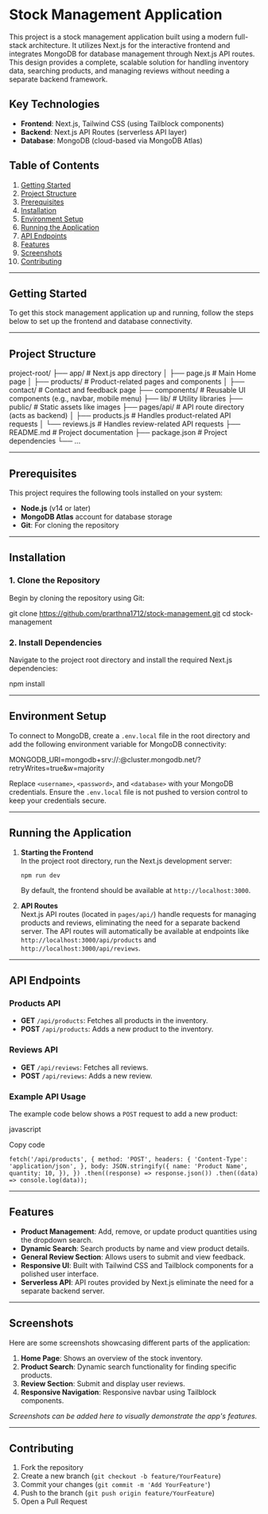 # Stock Management Application

This project is a stock management application built using a modern full-stack architecture. It utilizes Next.js for the interactive frontend and integrates MongoDB for database management through Next.js API routes. This design provides a complete, scalable solution for handling inventory data, searching products, and managing reviews without needing a separate backend framework.

## Key Technologies

- **Frontend**: Next.js, Tailwind CSS (using Tailblock components)
- **Backend**: Next.js API Routes (serverless API layer)
- **Database**: MongoDB (cloud-based via MongoDB Atlas)

## Table of Contents

1.  [Getting Started](#getting-started)
2.  [Project Structure](#project-structure)
3.  [Prerequisites](#prerequisites)
4.  [Installation](#installation)
5.  [Environment Setup](#environment-setup)
6.  [Running the Application](#running-the-application)
7.  [API Endpoints](#api-endpoints)
8.  [Features](#features)
9.  [Screenshots](#screenshots)
10. [Contributing](#contributing)

---

## Getting Started

To get this stock management application up and running, follow the steps below to set up the frontend and database connectivity.

---

## Project Structure

project-root/
├── app/ # Next.js app directory
│ ├── page.js # Main Home page
│ ├── products/ # Product-related pages and components
│ ├── contact/ # Contact and feedback page
├── components/ # Reusable UI components (e.g., navbar, mobile menu)
├── lib/ # Utility libraries
├── public/ # Static assets like images
├── pages/api/ # API route directory (acts as backend)
│ ├── products.js # Handles product-related API requests
│ └── reviews.js # Handles review-related API requests
├── README.md # Project documentation
├── package.json # Project dependencies
└── ...

---

## Prerequisites

This project requires the following tools installed on your system:

- **Node.js** (v14 or later)
- **MongoDB Atlas** account for database storage
- **Git**: For cloning the repository

---

## Installation

### 1. Clone the Repository

Begin by cloning the repository using Git:

git clone https://github.com/prarthna1712/stock-management.git
cd stock-management

### 2. Install Dependencies

Navigate to the project root directory and install the required Next.js dependencies:

npm install

---

## Environment Setup

To connect to MongoDB, create a `.env.local` file in the root directory and add the following environment variable for MongoDB connectivity:

MONGODB_URI=mongodb+srv://<username>:<password>@cluster.mongodb.net/<database>?retryWrites=true&w=majority

Replace `<username>`, `<password>`, and `<database>` with your MongoDB credentials. Ensure the `.env.local` file is not pushed to version control to keep your credentials secure.

---

## Running the Application

1.  **Starting the Frontend**  
    In the project root directory, run the Next.js development server:

    `npm run dev`

    By default, the frontend should be available at `http://localhost:3000`.

2.  **API Routes**  
    Next.js API routes (located in `pages/api/`) handle requests for managing products and reviews, eliminating the need for a separate backend server. The API routes will automatically be available at endpoints like `http://localhost:3000/api/products` and `http://localhost:3000/api/reviews`.

---

## API Endpoints

### Products API

- **GET** `/api/products`: Fetches all products in the inventory.
- **POST** `/api/products`: Adds a new product to the inventory.

### Reviews API

- **GET** `/api/reviews`: Fetches all reviews.
- **POST** `/api/reviews`: Adds a new review.

### Example API Usage

The example code below shows a `POST` request to add a new product:

javascript

Copy code

`fetch('/api/products', {
  method: 'POST',
  headers: {
    'Content-Type': 'application/json',
  },
  body: JSON.stringify({
    name: 'Product Name',
    quantity: 10,
  }),
})
  .then((response) => response.json())
  .then((data) => console.log(data));`

---

## Features

- **Product Management**: Add, remove, or update product quantities using the dropdown search.
- **Dynamic Search**: Search products by name and view product details.
- **General Review Section**: Allows users to submit and view feedback.
- **Responsive UI**: Built with Tailwind CSS and Tailblock components for a polished user interface.
- **Serverless API**: API routes provided by Next.js eliminate the need for a separate backend server.

---

## Screenshots

Here are some screenshots showcasing different parts of the application:

1.  **Home Page**: Shows an overview of the stock inventory.
2.  **Product Search**: Dynamic search functionality for finding specific products.
3.  **Review Section**: Submit and display user reviews.
4.  **Responsive Navigation**: Responsive navbar using Tailblock components.

_Screenshots can be added here to visually demonstrate the app's features._

---

## Contributing

1.  Fork the repository
2.  Create a new branch (`git checkout -b feature/YourFeature`)
3.  Commit your changes (`git commit -m 'Add YourFeature'`)
4.  Push to the branch (`git push origin feature/YourFeature`)
5.  Open a Pull Request
